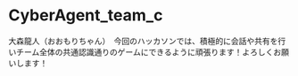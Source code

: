 # CyberAgent_team_c
大森龍人（おおもりちゃん）　今回のハッカソンでは、積極的に会話や共有を行いチーム全体の共通認識通りのゲームにできるように頑張ります！よろしくお願いします！</br>
